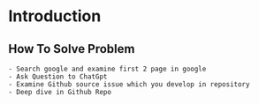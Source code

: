 # Introduction

## How To Solve Problem
    - Search google and examine first 2 page in google
    - Ask Question to ChatGpt
    - Examine Github source issue which you develop in repository
    - Deep dive in Github Repo

